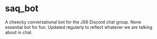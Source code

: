# saq_bot

A cheecky conversational bot for the JS6 Discord chat group. None essential bot for fun. Updated regularly to reflect whatever we are talking about in chat. 

